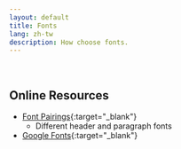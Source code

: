 ```yaml
---
layout: default
title: Fonts
lang: zh-tw
description: How choose fonts.
---
```


<br>

## Online Resources

* [Font Pairings](https://fonts.google.com/specimen/Ubuntu){:target="_blank"}
	* Different header and paragraph fonts
* [Google Fonts](https://fonts.google.com/){:target="_blank"}